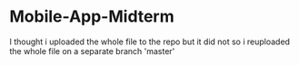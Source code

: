 # Mobile-App-Midterm

I thought i uploaded the whole file to the repo but it did not so i reuploaded the whole file on a separate branch 'master'
